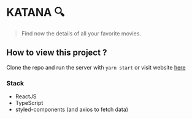 # KATANA 🔍
> Find now the details of all your favorite movies.


## How to view this project ?
Clone the repo and run the server with `yarn start` or visit website [here](https://katana-searching.netlify.app/)

### Stack
- ReactJS
- TypeScript
- styled-components
(and axios to fetch data)
